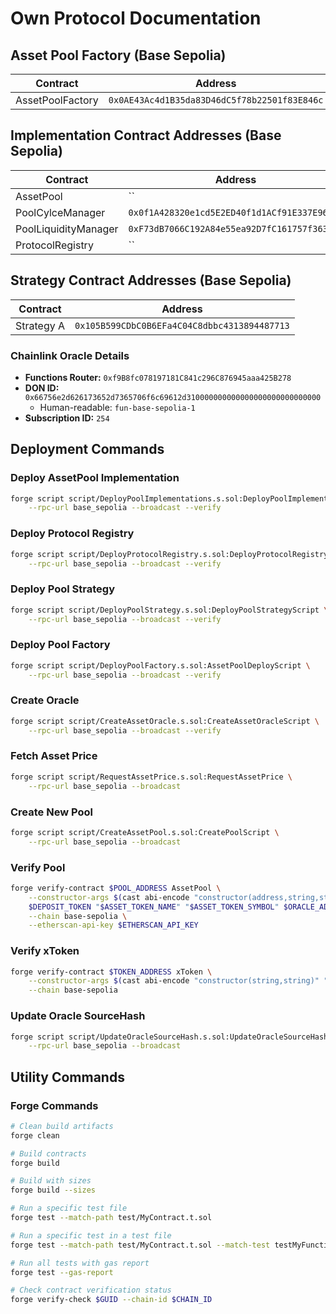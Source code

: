 # Own Protocol Documentation

## Asset Pool Factory (Base Sepolia)

| Contract         | Address                                      |
| ---------------- | -------------------------------------------- |
| AssetPoolFactory | `0x0AE43Ac4d1B35da83D46dC5f78b22501f83E846c` |

## Implementation Contract Addresses (Base Sepolia)

| Contract             | Address                                      |
| -------------------- | -------------------------------------------- |
| AssetPool            | ``                                           |
| PoolCylceManager     | `0x0f1A428320e1cd5E2ED40f1d1ACf91E337E96015` |
| PoolLiquidityManager | `0xF73dB7066C192A84e55ea92D7fC161757f36345f` |
| ProtocolRegistry     | ``                                           |

## Strategy Contract Addresses (Base Sepolia)

| Contract   | Address                                      |
| ---------- | -------------------------------------------- |
| Strategy A | `0x105B599CDbC0B6EFa4C04C8dbbc4313894487713` |

### Chainlink Oracle Details

- **Functions Router:** `0xf9B8fc078197181C841c296C876945aaa425B278`
- **DON ID:** `0x66756e2d626173652d7365706f6c69612d310000000000000000000000000000`
  - Human-readable: `fun-base-sepolia-1`
- **Subscription ID:** `254`

## Deployment Commands

### Deploy AssetPool Implementation

```bash
forge script script/DeployPoolImplementations.s.sol:DeployPoolImplementations \
    --rpc-url base_sepolia --broadcast --verify
```

### Deploy Protocol Registry

```bash
forge script script/DeployProtocolRegistry.s.sol:DeployProtocolRegistryScript \
    --rpc-url base_sepolia --broadcast --verify
```

### Deploy Pool Strategy

```bash
forge script script/DeployPoolStrategy.s.sol:DeployPoolStrategyScript \
    --rpc-url base_sepolia --broadcast --verify
```

### Deploy Pool Factory

```bash
forge script script/DeployPoolFactory.s.sol:AssetPoolDeployScript \
    --rpc-url base_sepolia --broadcast --verify
```

### Create Oracle

```bash
forge script script/CreateAssetOracle.s.sol:CreateAssetOracleScript \
    --rpc-url base_sepolia --broadcast --verify
```

### Fetch Asset Price

```bash
forge script script/RequestAssetPrice.s.sol:RequestAssetPrice \
    --rpc-url base_sepolia --broadcast
```

### Create New Pool

```bash
forge script script/CreateAssetPool.s.sol:CreatePoolScript \
    --rpc-url base_sepolia --broadcast
```

### Verify Pool

```bash
forge verify-contract $POOL_ADDRESS AssetPool \
    --constructor-args $(cast abi-encode "constructor(address,string,string,address,address,uint256,uint256,address)" \
    $DEPOSIT_TOKEN "$ASSET_TOKEN_NAME" "$ASSET_TOKEN_SYMBOL" $ORACLE_ADDRESS $LP_REGISTRY $CYCLE_PERIOD $REBALANCE_PERIOD $OWNER) \
    --chain base-sepolia \
    --etherscan-api-key $ETHERSCAN_API_KEY
```

### Verify xToken

```bash
forge verify-contract $TOKEN_ADDRESS xToken \
    --constructor-args $(cast abi-encode "constructor(string,string)" "$ASSET_TOKEN_NAME" "$ASSET_TOKEN_SYMBOL") \
    --chain base-sepolia
```

### Update Oracle SourceHash

```bash
forge script script/UpdateOracleSourceHash.s.sol:UpdateOracleSourceHashScript \
    --rpc-url base_sepolia --broadcast
```

## Utility Commands

### Forge Commands

```bash
# Clean build artifacts
forge clean

# Build contracts
forge build

# Build with sizes
forge build --sizes

# Run a specific test file
forge test --match-path test/MyContract.t.sol

# Run a specific test in a test file
forge test --match-path test/MyContract.t.sol --match-test testMyFunction

# Run all tests with gas report
forge test --gas-report

# Check contract verification status
forge verify-check $GUID --chain-id $CHAIN_ID
```
